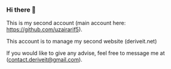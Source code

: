### Hi there 👋

This is my second account (main account here: https://github.com/uzairarif5).

This account is to manage my second website (deriveit.net)

If you would like to give any advise, feel free to message me at (contact.deriveit@gmail.com).
